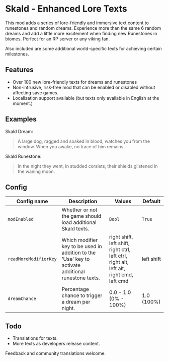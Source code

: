 Skald - Enhanced Lore Texts
===========================

This mod adds a series of lore-friendly and immersive text content to runestones and random dreams. Experience more than the same 6 random dreams and add a little more excitement when finding new Runestones in biomes. Perfect for an RP server or any viking fan.

Also included are some additional world-specific texts for achieving certain milestones.

Features
--------
* Over 100 new lore-friendly texts for dreams and runestones
* Non-intrusive, risk-free mod that can be enabled or disabled without affecting save games.
* Localization support available (but texts only available in English at the moment.)

Examples
--------
Skald Dream:
> A large dog, ragged and soaked in blood, watches you from the window. 
> When you awake, no trace of him remains.

Skald Runestone:
> In the night they went,
> in studded corslets,
> their shields glistened
> in the waning moon.

Config
------
| Config name | Description | Values | Default |
| --- | --- | --- | --- |
| `modEnabled` | Whether or not the game should load additional Skald texts. | `Bool` | `True` |
| `readMoreModifierKey` | Which modifier key to be used in addition to the 'Use' key to activate additional runestone texts. | right shift, left shift, right ctrl, left ctrl, right alt, left alt, right cmd, left cmd | left shift |
| `dreamChance` | Percentage chance to trigger a dream per night. | 0.0 - 1.0 (0% - 100%) | 1.0 (100%) |

Todo
----
* Translations for texts.
* More texts as developers release content.

Feedback and community translations welcome.
